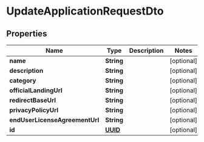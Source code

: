 # UpdateApplicationRequestDto

## Properties
Name | Type | Description | Notes
------------ | ------------- | ------------- | -------------
**name** | **String** |  |  [optional]
**description** | **String** |  |  [optional]
**category** | **String** |  |  [optional]
**officialLandingUrl** | **String** |  |  [optional]
**redirectBaseUrl** | **String** |  |  [optional]
**privacyPolicyUrl** | **String** |  |  [optional]
**endUserLicenseAgreementUrl** | **String** |  |  [optional]
**id** | [**UUID**](UUID.md) |  |  [optional]
